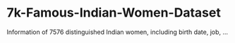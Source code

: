 # 7k-Famous-Indian-Women-Dataset
Information of 7576 distinguished Indian women, including birth date, job, ...
